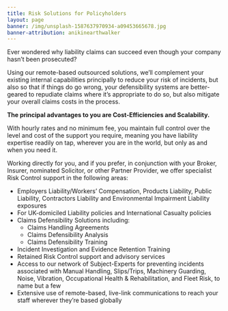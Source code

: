 ```yaml
---
title: Risk Solutions for Policyholders
layout: page
banner: /img/unsplash-1587637970934-a09453665678.jpg
banner-attribution: anikinearthwalker
---
```


Ever wondered why liability claims can succeed even though your company hasn’t been prosecuted?

Using our remote-based outsourced solutions, we’ll complement your existing internal capabilities principally to reduce your risk of incidents, but also so that if things do go wrong, your defensibility systems are better-geared to repudiate claims where it’s appropriate to do so, but also mitigate your overall claims costs in the process.

**The principal advantages to you are Cost-Efficiencies and Scalability.**

With hourly rates and no minimum fee, you maintain full control over the level and cost of the support you require, meaning you have liability expertise readily on tap, wherever you are in the world, but only as and when you need it.

Working directly for you, and if you prefer, in conjunction with your Broker, Insurer, nominated Solicitor, or other Partner Provider, we offer specialist Risk Control support in the following areas:

* Employers Liability/Workers’ Compensation, Products Liability, Public Liability, Contractors Liability and Environmental Impairment Liability exposures
* For UK-domiciled Liability policies and International Casualty policies
* Claims Defensibility Solutions including:
    - Claims Handling Agreements
    - Claims Defensibility Analysis
    - Claims Defensibility Training
* Incident Investigation and Evidence Retention Training
* Retained Risk Control support and advisory services
* Access to our network of Subject-Experts for preventing incidents associated with Manual Handling, Slips/Trips, Machinery Guarding, Noise, Vibration, Occupational Health & Rehabilitation, and Fleet Risk, to name but a few
* Extensive use of remote-based, live-link communications to reach your staff wherever they’re based globally


